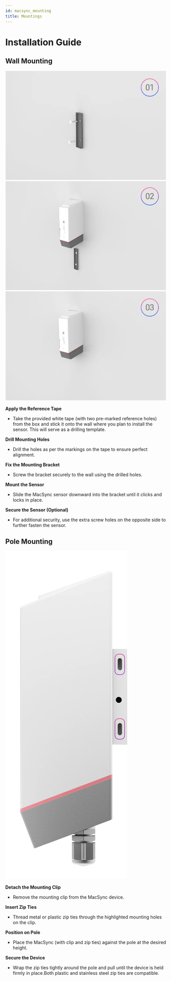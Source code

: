 ```yaml
---
id: macsync_mounting
title: Mountings
---
```

# Installation Guide

## Wall Mounting
![title image](./assets/wallone.webp)
![title image](./assets/walltwo.webp)
![title image](./assets/wallthree.webp)

**Apply the Reference Tape**
- Take the provided white tape (with two pre-marked reference holes) from the box and stick it onto the wall where you plan to install the sensor. This will serve as a drilling template.

**Drill Mounting Holes**
- Drill the holes as per the markings on the tape to ensure perfect alignment.

**Fix the Mounting Bracket**
- Screw the bracket securely to the wall using the drilled holes.

**Mount the Sensor**
- Slide the MacSync sensor downward into the bracket until it clicks and locks in place.

**Secure the Sensor (Optional)**
- For additional security, use the extra screw holes on the opposite side to further fasten the sensor.

## Pole Mounting
![title image](./assets/pole_mounting.webp)

**Detach the Mounting Clip**
- Remove the mounting clip from the MacSync device.

**Insert Zip Ties**
- Thread metal or plastic zip ties through the highlighted mounting holes on the clip.

**Position on Pole**
- Place the MacSync (with clip and zip ties) against the pole at the desired height.

**Secure the Device**
- Wrap the zip ties tightly around the pole and pull until the device is held firmly in place.Both plastic and stainless steel  zip ties are compatible.

